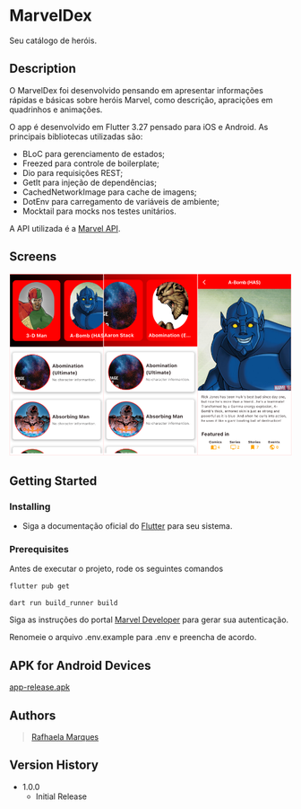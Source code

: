 # MarvelDex

Seu catálogo de heróis.

## Description

O MarvelDex foi desenvolvido pensando em apresentar informações rápidas e básicas sobre heróis Marvel, como descrição, apracições em quadrinhos e animações.

O app é desenvolvido em Flutter 3.27 pensado para iOS e Android. As principais bibliotecas utilizadas são:

- BLoC para gerenciamento de estados;
- Freezed para controle de boilerplate;
- Dio para requisições REST;
- GetIt para injeção de dependências;
- CachedNetworkImage para cache de imagens;
- DotEnv para carregamento de variáveis de ambiente;
- Mocktail para mocks nos testes unitários.

A API utilizada é a [Marvel API](https://developer.marvel.com/documentation/generalinfo).


## Screens
![Screenshots de telas principais](/assets/screenshots/collage.png)


## Getting Started

### Installing

* Siga a documentação oficial do [Flutter](https://flutter-ko.dev/get-started/install) para seu sistema.

### Prerequisites

Antes de executar o projeto, rode os seguintes comandos
```
flutter pub get
```
```
dart run build_runner build
```

Siga as instruções do portal [Marvel Developer](https://developer.marvel.com/documentation/authorization) para gerar sua autenticação.

Renomeie o arquivo .env.example para .env e preencha de acordo.

## APK for Android Devices
[app-release.apk](/assets/app-release.apk)

## Authors

> [Rafhaela Marques](https://www.linkedin.com/in/rafhaela-marques/)

## Version History

* 1.0.0
    * Initial Release